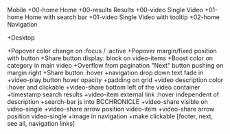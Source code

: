 Mobile
+00-home      Home
+00-results		Results
+00-video			Single Video
+01-home			Home with search bar
+01-video			Single Video with tooltip
+02-home      Navigation

+Desktop
	
+Popover color change on :focus / :active
+Popover margin/fixed position with button
+Share button display: block on video-items
+Boost color on category in main video
+Overflow from pagination "Next" button pushing on margin right
+Share button :hover
+navigation drop down text fade in
+video-play button hover opacity
+padding on grid
+video description color :hover and clickable
+video-share bottom left of the video container
+timestamp search results
+video-item external link :hover independent of description
+search-bar js into BCCHRONICLE
+video-share visible on video-single
+video-share arrow position video-item
+video-share arrow position video-single
+image in navigation
+make clickable [footer, next, see all, navigation links]
